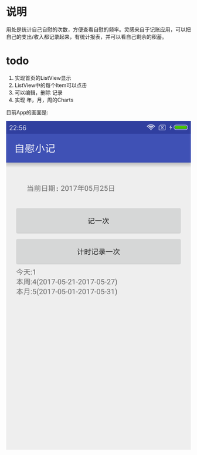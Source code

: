 # 说明 #

用处是统计自己自慰的次数，方便查看自慰的频率。灵感来自于记账应用，可以把自己的支出/收入都记录起来，有统计报表，并可以看自己剩余的积蓄。

# todo #
1. 实现首页的ListView显示
2. ListView中的每个Item可以点击
3. 可以编辑，删除 记录
4. 实现 年，月，周的Charts

目前App的画面是:


![App Page Screen Shot](https://raw.githubusercontent.com/wakasann/mymasturbation/master/imagefordoc/screenshot.png)
